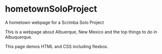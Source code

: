 # hometownSoloProject
A hometown webpage for a Scrimba Solo Project

This is a webpage about Albuerque, New Mexico and the 
top things to do in Albuquerque.

This page demos HTML and CSS including flexbox.
